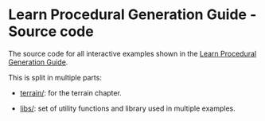 # Learn Procedural Generation Guide - Source code

The source code for all interactive examples shown in the [Learn Procedural Generation Guide](https://aparis69.github.io/LearnProceduralGeneration/).

This is split in multiple parts:

- [terrain/](https://github.com/aparis69/LearnProceduralGenerationSource/blob/main/terrain/): for the terrain chapter.

- [libs/](https://github.com/aparis69/LearnProceduralGenerationSource/blob/main/libs/): set of utility functions and library used in multiple examples.

